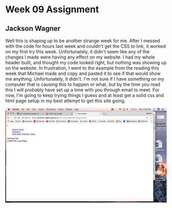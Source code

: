 # Week 09 Assignment

## Jackson Wagner

Well this is shaping up to be another strange week for me. After I messed with the code for hours last week and couldn't get the CSS to link, it worked on my first try this week. Unfortunately, it didn't seem like any of the changes I made were having any effect on my website. I had my whole header built, and thought my code looked right, but nothing was showing up on the website. In frustration, I went to the example from the reading this week that Michael made and copy and pasted it to see if that would show me anything. Unfortunately, it didn't. I'm not sure if I have something on my computer that is causing this to happen or what, but by the time you read this I will probably have set up a time with you through email to meet. For now, I'm going to keep trying things I guess and at least get a solid css and html page setup in my best attempt to get this site going.

![Screenshot after I copy and pasted code](MARTweek9.png)
